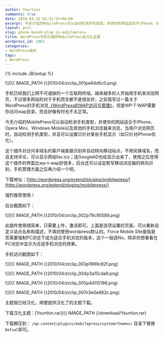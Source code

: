 ```yaml
---
author: Yourtion
comments: true
date: 2010-04-25 02:52:57+00:00
excerpt: 今天介绍的MobilePress可以自动检测手机类型，并使你的网站适合于iPhone、Opera Mini、Windows Mobile以及其他的手机浏览器来浏览，当用户浏览网页时，自动检测手机类型，并且可以设置只针对某些手机显示（如只针对iPhone优化）。
layout: post
slug: phone-based-plug-in-mobilepress
title: WordPress手机化插件MobilePress连汉化主题
wordpress_id: 1062
categories:
- WordPress插件
tags:
- WordPress
---
```

{% include JB/setup %}

![]({{ IMAGE_PATH }}2010/04/zrclip_001pe64d5c0.png)

手机已经我们上网不可或缺的一个互联网终端，越来越多的人开始用手机来浏览网页，不过很多网站的对于手机而言都不是很友好，之前我写过一篇关于WordPress的手机浏览[《WordPress的WAP访问与管理》](/wap-access-and-manage-wordpress.html)，但是WP-T-WAP需要你访问wap目录，而且好像有时也不太正常。

今天介绍的MobilePress可以自动检测手机类型，并使你的网站适合于iPhone、Opera Mini、Windows Mobile以及其他的手机浏览器来浏览，当用户浏览网页时，自动检测手机类型，并且可以设置只针对某些手机显示（如只针对iPhone优化）。

这个插件对访问本域名的客户端直接识别并自动转向移动站点，不用另换域名，而且支持评论，可以显示网站fav.ico；连GoogleAD也给显示出来了，使用之后觉得这个插件的界面比wp-t-wap好很多，后台还可以设定默写移动浏览器的转向识别，手机管理方面之后再介绍一个吧。

下载地址：[http://wordpress.org/extend/plugins/mobilepress/](http://wordpress.org/extend/plugins/mobilepress/)

强烈推荐使用！

后台截图如下：

![]({{ IMAGE_PATH }}2010/04/zrclip_002p79c95589.png)

此插件使用很简单，只需要上传，激活即可，上面是选项设置的页面，可以重新自定义站点名称和描述，不填则使用wordpress默认的。Force Mobile Site是指是否需要强制PC浏览下成为适合手机浏览的版本，这个一般选No，除非你想看看在PC浏览中显示为合适手机浏览的效果。

手机访问截图如下：

![]({{ IMAGE_PATH }}2010/04/zrclip_003p1999c82f.png)

![]({{ IMAGE_PATH }}2010/04/zrclip_004p3a15cda9.png)

![]({{ IMAGE_PATH }}2010/04/zrclip_005p4d115198.png)

![]({{ IMAGE_PATH }}2010/04/zrclip_007n3e0e882c.png)

主题我已经汉化，顺便提供汉化了的主题下载。

下载汉化主题：[Yourtion.rar]({{ IMAGE_PATH }}download/Yourtion.rar)

下载解压到： ```/wp-content/plugins/mobilepress/system/themes/``` 目录下替换```Defual```即可。
